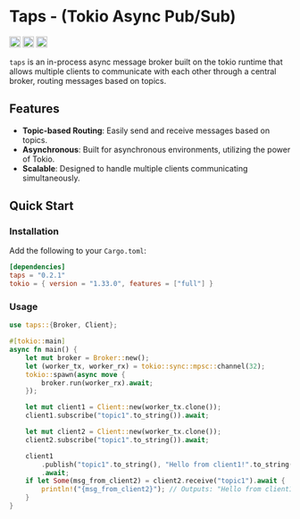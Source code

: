 # Taps - (Tokio Async Pub/Sub)

[<img alt="github" src="https://img.shields.io/badge/github-matthewjberger/taps-8da0cb?style=for-the-badge&labelColor=555555&logo=github" height="20">](https://github.com/matthewjberger/taps)
[<img alt="crates.io" src="https://img.shields.io/crates/v/taps.svg?style=for-the-badge&color=fc8d62&logo=rust" height="20">](https://crates.io/crates/taps)
[<img alt="docs.rs" src="https://img.shields.io/badge/docs.rs-taps-66c2a5?style=for-the-badge&labelColor=555555&logo=docs.rs" height="20">](https://docs.rs/taps)

`taps` is an in-process async message broker built on the tokio runtime that allows multiple clients to communicate with each other through a central broker, routing messages based on topics.

## Features

- **Topic-based Routing**: Easily send and receive messages based on topics.
- **Asynchronous**: Built for asynchronous environments, utilizing the power of Tokio.
- **Scalable**: Designed to handle multiple clients communicating simultaneously.

## Quick Start

### Installation

Add the following to your `Cargo.toml`:

```toml
[dependencies]
taps = "0.2.1"
tokio = { version = "1.33.0", features = ["full"] }
```

### Usage

```rust
use taps::{Broker, Client};

#[tokio::main]
async fn main() {
    let mut broker = Broker::new();
    let (worker_tx, worker_rx) = tokio::sync::mpsc::channel(32);
    tokio::spawn(async move {
        broker.run(worker_rx).await;
    });

    let mut client1 = Client::new(worker_tx.clone());
    client1.subscribe("topic1".to_string()).await;

    let mut client2 = Client::new(worker_tx.clone());
    client2.subscribe("topic1".to_string()).await;

    client1
        .publish("topic1".to_string(), "Hello from client1!".to_string())
        .await;
    if let Some(msg_from_client2) = client2.receive("topic1").await {
        println!("{msg_from_client2}"); // Outputs: "Hello from client1!"
    }
}
```
